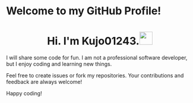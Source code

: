# Welcome to my GitHub Profile!

<h1 align="center"><b>Hi. I'm Kujo01243.</b><img src="https://media.giphy.com/media/hvRJCLFzcasrR4ia7z/giphy.gif" width="35"></h1>

I will share some code for fun. I am not a professional software developer, but I enjoy coding and learning new things.

Feel free to create issues or fork my repositories. Your contributions and feedback are always welcome!

Happy coding!